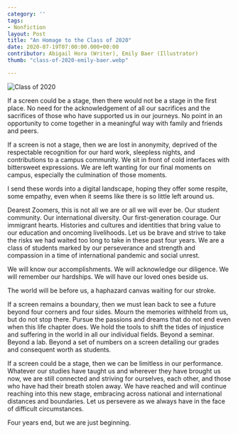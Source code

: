```yaml
---
category: ''
tags: 
- Nonfiction
layout: Post
title: "An Homage to the Class of 2020"
date: 2020-07-19T07:00:00.000+00:00
contributor: Abigail Hora (Writer), Emily Baer (Illustrator)
thumb: "class-of-2020-emily-baer.webp"

---
```

<p class="center">
    <img src="{{ site.baseurl }}/uploads/2020/class-of-2020-emily-baer.jpg" alt="Class of 2020" class="w450">
</p>

If a screen could be a stage, then there would not be a stage in the first place. No need for the acknowledgement of all our sacrifices and the sacrifices of those who have supported us in our journeys. No point in an opportunity to come together in a meaningful way with family and friends and peers.

If a screen is not a stage, then we are lost in anonymity, deprived of the respectable recognition for our hard work, sleepless nights, and contributions to a campus community. We sit in front of cold interfaces with bittersweet expressions. We are left wanting for our final moments on campus, especially the culmination of those moments.

I send these words into a digital landscape, hoping they offer some respite, some empathy, even when it seems like there is so little left around us.

Dearest Zoomers, this is not all we are or all we will ever be. Our student community. Our international diversity. Our first-generation courage. Our immigrant hearts. Histories and cultures and identities that bring value to our education and oncoming livelihoods. Let us be brave and strive to take the risks we had waited too long to take in these past four years. We are a class of students marked by our perseverance and strength and compassion in a time of international pandemic and social unrest.

We will know our accomplishments. We will acknowledge our diligence. We will remember our hardships. We will have our loved ones beside us.

The world will be before us, a haphazard canvas waiting for our stroke.

If a screen remains a boundary, then we must lean back to see a future beyond four corners and four sides. Mourn the memories withheld from us, but do not stop there. Pursue the passions and dreams that do not end even when this life chapter does. We hold the tools to shift the tides of injustice and suffering in the world in all our individual fields. Beyond a seminar. Beyond a lab. Beyond a set of numbers on a screen detailing our grades and consequent worth as students.

If a screen could be a stage, then we can be limitless in our performance. Whatever our studies have taught us and wherever they have brought us now, we are still connected and striving for ourselves, each other, and those who have had their breath stolen away. We have reached and will continue reaching into this new stage, embracing across national and international distances and boundaries. Let us persevere as we always have in the face of difficult circumstances.

Four years end, but we are just beginning.
